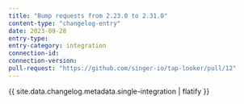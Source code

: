 ```yaml
---
title: "Bump requests from 2.23.0 to 2.31.0"
content-type: "changelog-entry"
date: 2023-09-28
entry-type: 
entry-category: integration
connection-id: 
connection-version: 
pull-request: "https://github.com/singer-io/tap-looker/pull/12"
---
```

{{ site.data.changelog.metadata.single-integration | flatify }}